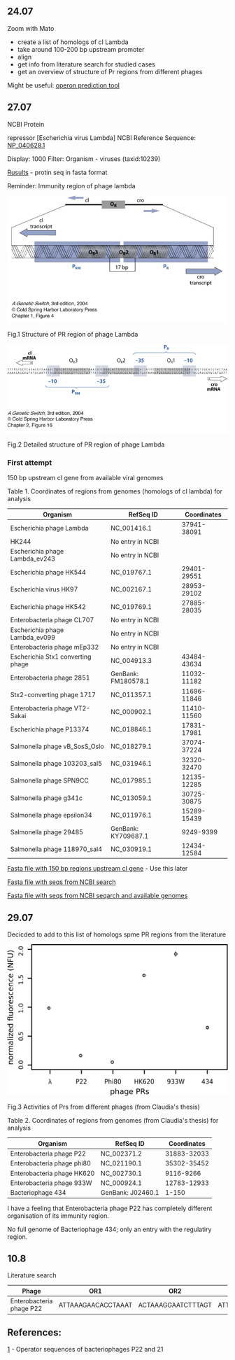 ## 24.07

Zoom with Mato

- create a list of homologs of cI Lambda
- take around 100-200 bp upstream promoter
- align
- get info from literature search for studied cases
- get an overview of structure of Pr regions from different phages

Might be useful: [operon prediction tool](http://www.softberry.com/berry.phtml?topic=index&group=programs&subgroup=gfindb&gclid=Cj0KCQjwjer4BRCZARIsABK4QeUp8Z9j2BHO1GEtD2Igz7hu5hHQCUDW8dKenXb9X3W8Ym7MdT6olssaAmAWEALw_wcB)

## 27.07

NCBI Protein

repressor [Escherichia virus Lambda]
NCBI Reference Sequence: [NP_040628.1](https://www.ncbi.nlm.nih.gov/protein/NP_040628.1)

Display: 1000
Filter: Organism - viruses (taxid:10239)

[Rusults](https://github.com/agreshno/Mato/blob/master/seqdump%20(2).txt) - protin seq in fasta format

Reminder: Immunity region of phage lambda

![immunity_reg_L_phage](https://github.com/agreshno/Mato/blob/master/immunity_region_lambda_phage.jpg)

Fig.1 Structure of PR region of phage Lambda

![im_region_L_phage_seq](https://github.com/agreshno/Mato/blob/master/immunity_region_lambda_phage_seq.jpg)

Fig.2 Detailed structure of PR region of phage Lambda

### First attempt

150 bp upstream cI gene from available viral genomes

Table 1. Coordinates of regions from genomes (homologs of cI lambda) for analysis

Organism | RefSeq ID | Coordinates
--|--|--
Escherichia phage Lambda | NC_001416.1 | 37941-38091
HK244 | No entry in NCBI | 
Escherichia phage Lambda_ev243 | No entry in NCBI |
Escherichia phage HK544 | NC_019767.1 | 29401-29551
Escherichia virus HK97 | NC_002167.1 | 28953-29102
Escherichia phage HK542 | NC_019769.1 | 27885-28035
Enterobacteria phage CL707 | No entry in NCBI |
Escherichia phage Lambda_ev099 | No entry in NCBI |
Enterobacteria phage mEp332 | No entry in NCBI |
Escherichia Stx1 converting phage | NC_004913.3 | 43484-43634
Enterobacteria phage 2851 | GenBank: FM180578.1 | 11032-11182
Stx2-converting phage 1717 | NC_011357.1 | 11696-11846
Enterobacteria phage VT2-Sakai | NC_000902.1 | 11410-11560
Escherichia phage P13374 | NC_018846.1 | 17831-17981
Salmonella phage vB_SosS_Oslo | NC_018279.1 | 37074-37224
Salmonella phage 103203_sal5 | NC_031946.1 | 32320-32470
Salmonella phage SPN9CC | NC_017985.1 | 12135-12285
Salmonella phage g341c | NC_013059.1 | 30725-30875
Salmonella phage epsilon34 | NC_011976.1 | 15289-15439
Salmonella phage 29485 | GenBank: KY709687.1 | 9249-9399
Salmonella phage 118970_sal4 | NC_030919.1 | 12434-12584

[Fasta file with 150 bp regions upstream cI gene](https://github.com/agreshno/Mato/blob/master/seq/upstream_cI_phages.txt) - Use this later

[Fasta file with seqs from NCBI search](https://github.com/agreshno/Mato/blob/master/seq/cI_lambda_homoligs_complete%20seqs.txt)

[Fasta file with seqs from NCBI seqarch and available genomes](https://github.com/agreshno/Mato/blob/master/seq/cI_lambda_homologs_complete-seqs_with_genomes_av.txt)

## 29.07

Decicded to add to this list of homologs spme PR regions from the literature

![Pr_regions](https://github.com/agreshno/Mato/blob/master/rel(Lambda)_PR.png)

Fig.3 Activities of Prs from different phages (from Claudia's thesis)

Table 2. Coordinates of regions from genomes (from Claudia's thesis) for analysis

Organism | RefSeq ID | Coordinates
--|--|--
Enterobacteria phage P22 | NC_002371.2 | 31883-32033
Enterobacteria phage phi80 | NC_021190.1 | 35302-35452
Enterobacteria phage HK620 | NC_002730.1 | 9116-9266
Enterobacteria phage 933W | NC_000924.1 | 12783-12933
Bacteriophage 434 | GenBank: J02460.1 | 1-150

I have a feeling that Enterobacteria phage P22 has completely different organisation of its immunity region.

No full genome of Bacteriophage 434; only an entry with the regulatiry region.

## 10.8

Literature search

Phage | OR1 | OR2 | OR3 | OL1 | OL2 | OL3 | Ref
-|-|-|-|-|-|-|-
Enterobacteria phage P22 | ATTAAAGAACACCTAAAT | ACTAAAGGAATCTTTAGT | ATTTAAGATGACTTAACT | ATTTAAGACTTCTTAATT | TTTGAAGAAAACTTAAAT | ACTTAAGTTTTTATTTGA | [1]

## References:

[1](https://www.sciencedirect.com/science/article/pii/0022283680901588) - Operator sequences of bacteriophages P22 and 21
